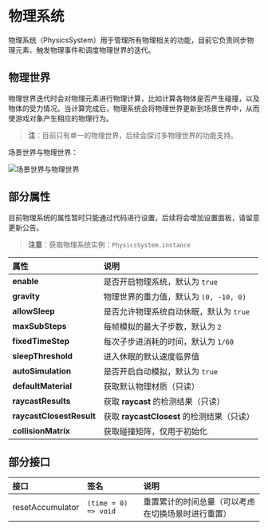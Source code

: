 # 物理系统

物理系统（PhysicsSystem）用于管理所有物理相关的功能，目前它负责同步物理元素、触发物理事件和调度物理世界的迭代。

## 物理世界

物理世界迭代时会对物理元素进行物理计算，比如计算各物体是否产生碰撞，以及物体的受力情况。当计算完成后，物理系统会将物理世界更新到场景世界中，从而使游戏对象产生相应的物理行为。

> **注**：目前只有单一的物理世界，后续会探讨多物理世界的功能支持。

场景世界与物理世界：

![场景世界与物理世界](img/physics-world.jpg)

## 部分属性

目前物理系统的属性暂时只能通过代码进行设置，后续将会增加设置面板，请留意更新公告。

> **注意**：获取物理系统实例：`PhysicsSystem.instance`

| 属性 | 说明 |
| :--- | :--- |
| **enable** | 是否开启物理系统，默认为 `true` |
| **gravity** | 物理世界的重力值，默认为 `(0, -10, 0)` |
| **allowSleep** | 是否允许物理系统自动休眠，默认为 `true` |
| **maxSubSteps** | 每帧模拟的最大子步数，默认为 `2` |
| **fixedTimeStep** | 每次子步进消耗的时间，默认为 `1/60` |
| **sleepThreshold** | 进入休眠的默认速度临界值 |
| **autoSimulation** | 是否开启自动模拟，默认为 `true` |
| **defaultMaterial** | 获取默认物理材质（只读） |
| **raycastResults** | 获取 __raycast__ 的检测结果（只读） |
| **raycastClosestResult** | 获取 __raycastClosest__ 的检测结果（只读） |
| **collisionMatrix** | 获取碰撞矩阵，仅用于初始化 |

## 部分接口

| 接口 | 签名 | 说明 |
| :--- | :--- | :--- |
| resetAccumulator | `(time = 0) => void` | 重置累计的时间总量（可以考虑在切换场景时进行重置） |
